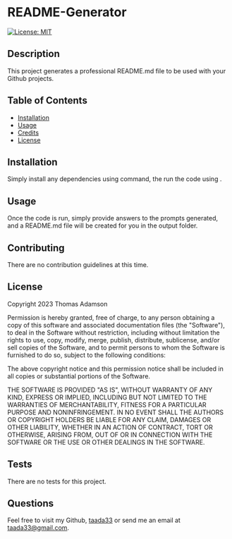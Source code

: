 
# README-Generator
[![License: MIT](https://img.shields.io/badge/License-MIT-yellow.svg)](https://opensource.org/licenses/MIT)

  
## Description

This project generates a professional README.md file to be used with your Github projects.


## Table of Contents

- [Installation](#installation)
- [Usage](#usage)
- [Credits](#credits)
- [License](#license)

## Installation

Simply install any dependencies using <npm install> command, the run the code using <node index>.

## Usage

Once the code is run, simply provide answers to the prompts generated, and a README.md file will be created for you in the output folder.
    
## Contributing

There are no contribution guidelines at this time.

## License 
  
Copyright 2023 Thomas Adamson

Permission is hereby granted, free of charge, to any person obtaining a copy of this software and associated documentation files (the "Software"), to deal in the Software without restriction, including without limitation the rights to use, copy, modify, merge, publish, distribute, sublicense, and/or sell copies of the Software, and to permit persons to whom the Software is furnished to do so, subject to the following conditions:

The above copyright notice and this permission notice shall be included in all copies or substantial portions of the Software.

THE SOFTWARE IS PROVIDED "AS IS", WITHOUT WARRANTY OF ANY KIND, EXPRESS OR IMPLIED, INCLUDING BUT NOT LIMITED TO THE WARRANTIES OF MERCHANTABILITY, FITNESS FOR A PARTICULAR PURPOSE AND NONINFRINGEMENT. IN NO EVENT SHALL THE AUTHORS OR COPYRIGHT HOLDERS BE LIABLE FOR ANY CLAIM, DAMAGES OR OTHER LIABILITY, WHETHER IN AN ACTION OF CONTRACT, TORT OR OTHERWISE, ARISING FROM, OUT OF OR IN CONNECTION WITH THE SOFTWARE OR THE USE OR OTHER DEALINGS IN THE SOFTWARE.

## Tests

There are no tests for this project.

## Questions

Feel free to visit my Github, [taada33](https://github.com/taada33) or send me an email at taada33@gmail.com.

